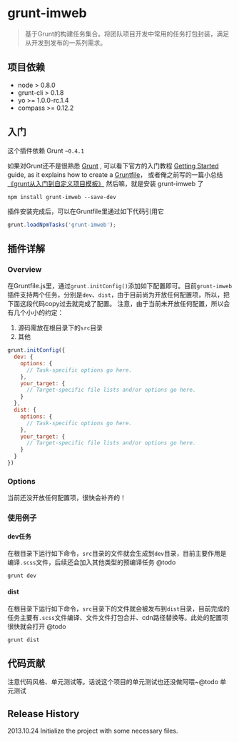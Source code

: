 # grunt-imweb

> 基于Grunt的构建任务集合。将团队项目开发中常用的任务打包封装，满足从开发到发布的一系列需求。

## 项目依赖
* node > 0.8.0
* grunt-cli > 0.1.8
* yo >= 1.0.0-rc.1.4
* compass >= 0.12.2

## 入门
这个插件依赖 Grunt `~0.4.1`

如果对Grunt还不是很熟悉 [Grunt](http://gruntjs.com/) , 可以看下官方的入门教程 [Getting Started](http://gruntjs.com/getting-started) guide, as it explains how to create a [Gruntfile](http://gruntjs.com/sample-gruntfile)， 或者俺之前写的一篇小总结[《grunt从入门到自定义项目模板》](http://www.cnblogs.com/chyingp/archive/2013/05/11/grunt_getting_started.html)
然后嘛，就是安装 grunt-imweb 了

```shell
npm install grunt-imweb --save-dev
```

插件安装完成后，可以在Gruntfile里通过如下代码引用它

```js
grunt.loadNpmTasks('grunt-imweb');
```

## 插件详解

### Overview
在Gruntfile.js里，通过`grunt.initConfig()`添加如下配置即可。目前`grunt-imweb`插件支持两个任务，分别是`dev`、`dist`，由于目前尚为开放任何配置项，所以，把下面这段代码copy过去就完成了配置。
注意，由于当前未开放任何配置，所以会有几个小小的约定：

1. 源码需放在根目录下的`src`目录
2. 其他

```js
grunt.initConfig({
  dev: {
    options: {
      // Task-specific options go here.
    },
    your_target: {
      // Target-specific file lists and/or options go here.
    }
  },
  dist: {
    options: {
      // Task-specific options go here.
    },
    your_target: {
      // Target-specific file lists and/or options go here.
    }
  }
})
```

### Options
当前还没开放任何配置项，很快会补齐的！

### 使用例子

#### dev任务
在根目录下运行如下命令，`src`目录的文件就会生成到`dev`目录，目前主要作用是编译`.scss`文件，后续还会加入其他类型的预编译任务 @todo
	
	grunt dev

#### dist
在根目录下运行如下命令，`src`目录下的文件就会被发布到`dist`目录，目前完成的任务主要有`.scss`文件编译、文件文件打包合并、cdn路径替换等。此处的配置项很快就会打开 @todo
	
	grunt dist

## 代码贡献
注意代码风格、单元测试等。话说这个项目的单元测试也还没做阿喂~@todo 单元测试

## Release History
2013.10.24 Initialize the project with some necessary files.
